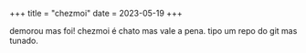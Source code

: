 +++
title = "chezmoi"
date = 2023-05-19
+++

demorou mas foi! chezmoi é chato mas vale a pena. tipo um repo do git mas tunado.
